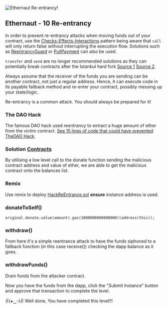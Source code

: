 ![Ethernaut Re-entrancy!](https://ethernaut.openzeppelin.com/imgs/BigLevel10.svg)
## Ethernaut - 10 Re-entrancy

In order to prevent re-entrancy attacks when moving funds out of your contract, use the [Checks-Effects-Interactions](https://solidity.readthedocs.io/en/develop/security-considerations.html#use-the-checks-effects-interactions-pattern) pattern being aware that ```call``` will only return false without interrupting the execution flow. Solutions such as [ReentrancyGuard](https://docs.openzeppelin.com/contracts/4.x/api/utils#ReentrancyGuard) or [PullPayment](https://docs.openzeppelin.com/contracts/4.x/api/payment#PullPayment) can also be used.

```transfer``` and ```send``` are no longer recommended solutions as they can potentially break contracts after the Istanbul hard fork [Source 1](https://diligence.consensys.net/blog/2019/09/stop-using-soliditys-transfer-now/) [Source 2](https://forum.openzeppelin.com/t/reentrancy-after-istanbul/1742).

Always assume that the receiver of the funds you are sending can be another contract, not just a regular address. Hence, it can execute code in its payable fallback method and re-enter your contract, possibly messing up your state/logic.

Re-entrancy is a common attack. You should always be prepared for it!

### The DAO Hack

The famous DAO hack used reentrancy to extract a huge amount of ether from the victim contract. [See 15 lines of code that could have prevented TheDAO Hack](https://blog.openzeppelin.com/15-lines-of-code-that-could-have-prevented-thedao-hack-782499e00942).

### Solution [Contracts](./10-ReEntrancy/)

By utilising a low level call to the donate function sending the malicious contract address and value of ether, we are able to get the malicious contract onto the balances list.

### Remix
Use remix to deploy [HackReEntrance.sol](./10-ReEntrancy/HackReEntrance.sol) **ensure** instance address is used.

### donateToSelf()
```solidity
original.donate.value(amount).gas(1000000000000000)(address(this));
```

### withdraw()
From here it's a simple reentrance attack to have the funds siphoned to a fallback function (in this case receive()) checking the dapp balance as it goes.

### withdrawFunds() 
Drain funds from the attacker contract.

Now you have the funds from the dapp, click the "Submit Instance" button and approve that transaction to complete the level.

✌(◕‿-)✌ Well done, You have completed this level!!!